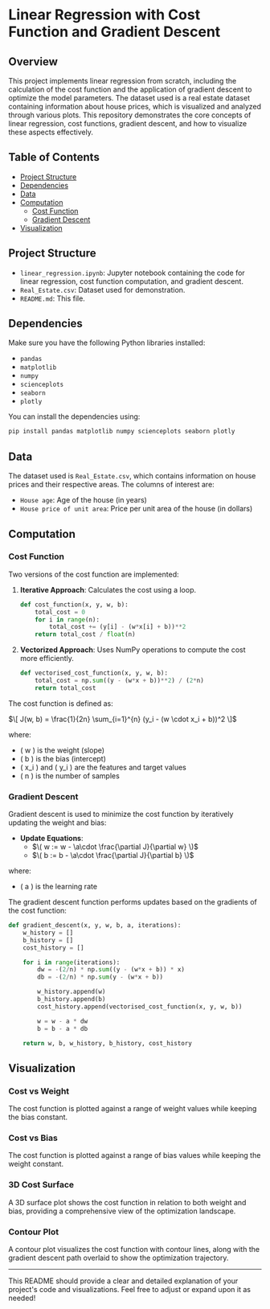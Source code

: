# Linear Regression with Cost Function and Gradient Descent

## Overview

This project implements linear regression from scratch, including the calculation of the cost function and the application of gradient descent to optimize the model parameters. The dataset used is a real estate dataset containing information about house prices, which is visualized and analyzed through various plots. This repository demonstrates the core concepts of linear regression, cost functions, gradient descent, and how to visualize these aspects effectively.

## Table of Contents

- [Project Structure](#project-structure)
- [Dependencies](#dependencies)
- [Data](#data)
- [Computation](#computation)
  - [Cost Function](#cost-function)
  - [Gradient Descent](#gradient-descent)
- [Visualization](#visualization)

## Project Structure

- `linear_regression.ipynb`: Jupyter notebook containing the code for linear regression, cost function computation, and gradient descent.
- `Real_Estate.csv`: Dataset used for demonstration.
- `README.md`: This file.

## Dependencies

Make sure you have the following Python libraries installed:

- `pandas`
- `matplotlib`
- `numpy`
- `scienceplots`
- `seaborn`
- `plotly`

You can install the dependencies using:

```bash
pip install pandas matplotlib numpy scienceplots seaborn plotly
```

## Data

The dataset used is `Real_Estate.csv`, which contains information on house prices and their respective areas. The columns of interest are:

- `House age`: Age of the house (in years)
- `House price of unit area`: Price per unit area of the house (in dollars)

## Computation

### Cost Function

Two versions of the cost function are implemented:

1. **Iterative Approach**: Calculates the cost using a loop.

    ```python
    def cost_function(x, y, w, b):
        total_cost = 0
        for i in range(n):
            total_cost += (y[i] - (w*x[i] + b))**2
        return total_cost / float(n)
    ```

2. **Vectorized Approach**: Uses NumPy operations to compute the cost more efficiently.

    ```python
    def vectorised_cost_function(x, y, w, b):
        total_cost = np.sum((y - (w*x + b))**2) / (2*n)
        return total_cost
    ```

The cost function is defined as:

$\[ J(w, b) = \frac{1}{2n} \sum_{i=1}^{n} (y_i - (w \cdot x_i + b))^2 \]$

where:
- \( w \) is the weight (slope)
- \( b \) is the bias (intercept)
- \( x_i \) and \( y_i \) are the features and target values
- \( n \) is the number of samples

### Gradient Descent

Gradient descent is used to minimize the cost function by iteratively updating the weight and bias:

- **Update Equations**:
  - $\( w := w - \a\cdot \frac{\partial J}{\partial w} \)$
  - $\( b := b - \a\cdot \frac{\partial J}{\partial b} \)$

where:
- \( a \) is the learning rate

The gradient descent function performs updates based on the gradients of the cost function:

```python
def gradient_descent(x, y, w, b, a, iterations):
    w_history = []
    b_history = []
    cost_history = []

    for i in range(iterations):
        dw = -(2/n) * np.sum((y - (w*x + b)) * x)
        db = -(2/n) * np.sum(y - (w*x + b))

        w_history.append(w)
        b_history.append(b)
        cost_history.append(vectorised_cost_function(x, y, w, b))

        w = w - a * dw
        b = b - a * db

    return w, b, w_history, b_history, cost_history
```

## Visualization

### Cost vs Weight

The cost function is plotted against a range of weight values while keeping the bias constant.

### Cost vs Bias

The cost function is plotted against a range of bias values while keeping the weight constant.

### 3D Cost Surface

A 3D surface plot shows the cost function in relation to both weight and bias, providing a comprehensive view of the optimization landscape.

### Contour Plot

A contour plot visualizes the cost function with contour lines, along with the gradient descent path overlaid to show the optimization trajectory.

---

This README should provide a clear and detailed explanation of your project's code and visualizations. Feel free to adjust or expand upon it as needed!
